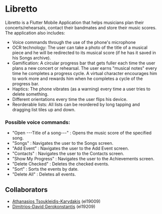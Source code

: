 # Libretto

Libretto is a Flutter Mobile Application that helps musicians plan their concerts/rehearsals, contact their bandmates and store their music scores. The application also includes:  
- Voice commands through the use of the phone's microphone
- OCR technology: The user can take a photo of the title of a musical piece and he will be redirected to its musical score (if he has it saved in his Songs archive).
- Gamification: A circular progress bar that gets fuller each time the user plans a new concert or rehearsal. The user earns "musical notes" every time he completes a progress cycle. A virtual character encourages him to work more and rewards him when he completes a cycle of the progress bar.  
- Haptics: The phone vibrates (as a warning) every time a user tries to delete something.
- Different orientations every time the user flips his device.
- Reorderable lists: All lists can be reordered by long tapping and dragging list tiles up and down.  

### Possible voice commands: 

- "Open ---Title of a song---" : Opens the music score of the specified song.
- "Songs" : Navigates the user to the Songs screen.
- "Add Event" : Navigates the user to the Add Event screen.
- "Contacts" : Navigates the user to the Contacts screen.
- "Show My Progress" : Navigates the user to the Achievements screen.
- "Delete Checked" : Deletes the checked events.
- "Sort" : Sorts the events by date.
- "Delete All" : Deletes all events.  

## Collaborators  
- [Athanasios Tsoukleidis-Karydakis](https://github.com/ThanosTsoukleidis-Karydakis)  (el19009)
- [Dimitrios-David Gerokonstantis](https://github.com/DimitrisDavidGerokonstantis)  (el19209)
